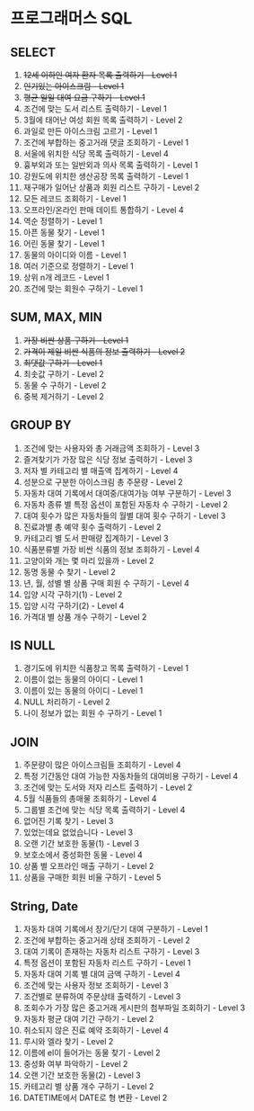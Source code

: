 # 프로그래머스 SQL
## SELECT
1. ~~12세 이하인 여자 환자 목록 출력하기 - Level 1~~
2. ~~인기있는 아이스크림 - Level 1~~
3. ~~평균 일일 대여 요금 구하기 - Level 1~~
4. 조건에 맞는 도서 리스트 출력하기 - Level 1
5. 3월에 태어난 여성 회원 목록 출력하기 - Level 2
6. 과일로 만든 아이스크림 고르기 - Level 1
7. 조건에 부합하는 중고거래 댓글 조회하기 - Level 1
8. 서울에 위치한 식당 목록 출력하기 - Level 4
9. 흉부외과 또는 일반외과 의사 목록 출력하기 - Level 1
10. 강원도에 위치한 생산공장 목록 출력하기 - Level 1
11. 재구매가 일어난 상품과 회원 리스트 구하기 - Level 2
12. 모든 레코드 조회하기 - Level 1
13. 오프라인/온라인 판매 데이트 통합하기 - Level 4
14. 역순 정렬하기 - Level 1
15. 아픈 동물 찾기 - Level 1
16. 어린 동물 찾기 - Level 1
17. 동물의 아이디와 이름 - Level 1
18. 여러 기준으로 정렬하기 - Level 1
19. 상위 n개 레코드 - Level 1
20. 조건에 맞는 회원수 구하기 - Level 1

## SUM, MAX, MIN
1. ~~가장 비싼 상품 구하기 - Level 1~~
2. ~~가격이 제일 비싼 식품의 정보 출력하기 - Level 2~~
3. ~~최댓값 구하기 - Level 1~~
4. 최솟값 구하기 - Level 2
5. 동물 수 구하기 - Level 2
6. 중복 제거하기 - Level 2

## GROUP BY
1. 조건에 맞는 사용자와 총 거래금액 조회하기 - Level 3
2. 즐겨찾기가 가장 많은 식당 정보 출력하기 - Level 3
3. 저자 별 카테고리 별 매출액 집계하기 - Level 4
4. 성분으로 구분한 아이스크림 총 주문량 - Level 2
5. 자동차 대여 기록에서 대여중/대여가능 여부 구분하기 - Level 3
6. 자동차 종류 별 특정 옵션이 포함된 자동차 수 구하기 - Level 2
7. 대여 횟수가 많은 자동차들의 월별 대여 횟수 구하기 - Level 3
8. 진료과별 총 예약 횟수 출력하기 - Level 2
9. 카테고리 별 도서 판매량 집계하기 - Level 3
10. 식품분류별 가장 비싼 식품의 정보 조회하기 - Level 4
11. 고양이와 개는 몇 마리 있을까 - Level 2
12. 동명 동물 수 찾기 - Level 2
13. 년, 월, 성별 별 상품 구매 회원 수 구하기 - Level 4
14. 입양 시각 구하기(1) - Level 2
15. 입양 시각 구하기(2) - Level 4
16. 가격대 별 상품 개수 구하기 - Level 2

## IS NULL
1. 경기도에 위치한 식품창고 목록 출력하기 - Level 1
2. 이름이 없는 동물의 아이디 - Level 1
3. 이름이 있는 동물의 아이디 - Level 1
4. NULL 처리하기 - Level 2
5. 나이 정보가 없는 회원 수 구하기 - Level 1

## JOIN
1. 주문량이 많은 아이스크림들 조회하기 - Level 4
2. 특정 기간동안 대여 가능한 자동차들의 대여비용 구하기 - Level 4
3. 조건에 맞는 도서와 저자 리스트 출력하기 - Level 2
4. 5월 식품들의 총매물 조회하기 - Level 4
5. 그룹별 조건에 맞는 식당 목록 출력하기 - Level 4
6. 없어진 기록 찾기 - Level 3
7. 있었는데요 없었습니다 - Level 3
8. 오랜 기간 보호한 동물(1) - Level 3
9. 보호소에서 중성화한 동물 - Level 4
10. 상품 별 오프라인 매출 구하기 - Level 2
11. 상품을 구매한 회원 비율 구하기 - Level 5

## String, Date
1. 자동차 대여 기록에서 장기/단기 대여 구분하기 - Level 1
2. 조건에 부합하는 중고거래 상태 조회하기 - Level 2
3. 대여 기록이 존재하는 자동차 리스트 구하기 - Level 3
4. 특정 옵션이 포함된 자동차 리스트 구하기 - Level 1
5. 자동차 대여 기록 별 대여 금액 구하기 - Level 4
6. 조건에 맞는 사용자 정보 조회하기 - Level 3
7. 조건별로 분류하여 주문상태 출력하기 - Level 3
8. 조회수가 가장 많은 중고거래 게시판의 첨부파일 조회하기 - Level 3
9. 자동차 평균 대여 기간 구하기 - Level 2
10. 취소되지 않은 진료 예약 조회하기 - Level 4
11. 루시와 엘라 찾기 - Level 2
12. 이름에 el이 들어가는 동물 찾기 - Level 2
13. 중성화 여부 파악하기 - Level 2
14. 오랜 기간 보호한 동물(2) - Level 3
15. 카테고리 별 상품 개수 구하기 - Level 2
16. DATETIME에서 DATE로 형 변환 - Level 2